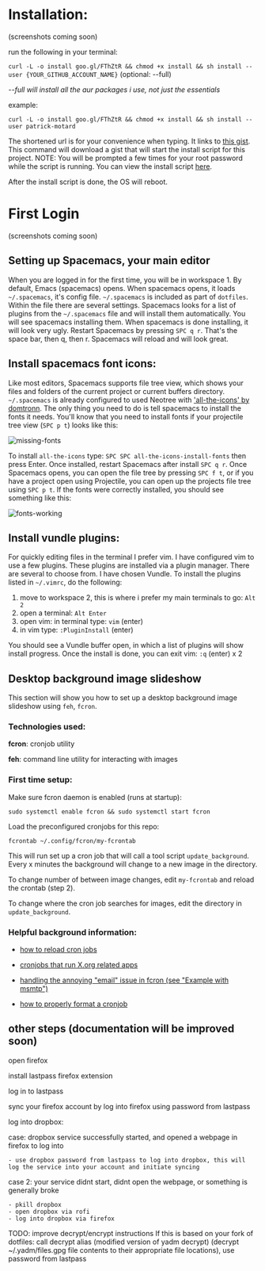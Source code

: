 # Installation:

(screenshots coming soon)

run the following in your terminal:

`curl -L -o install goo.gl/FThZtR && chmod +x install && sh install --user {YOUR_GITHUB_ACCOUNT_NAME}` (optional: --full)

*--full will install all the aur packages i use, not just the essentials*

example:

`curl -L -o install goo.gl/FThZtR && chmod +x install && sh install --user patrick-motard`

The shortened url is for your convenience when typing. It links to [this gist](https://gist.githubusercontent.com/patrick-motard/0314ce77e1002443fdac0cca5a409e5c/raw). This command will download a gist that will start the install script for this project. NOTE: You will be prompted a few times for your root password while the script is running. You can view the install script [here](https://github.com/patrick-motard/dotfiles/blob/master/.local/bin/setup/install).

After the install script is done, the OS will reboot.

# First Login

(screenshots coming soon)

## Setting up Spacemacs, your main editor

When you are logged in for the first time, you will be in workspace 1. By default, Emacs (spacemacs) opens. When spacemacs opens, it loads `~/.spacemacs`, it's config file. `~/.spacemacs` is included as part of `dotfiles`. Within the file there are several settings. Spacemacs looks for a list of plugins from the `~/.spacemacs` file and will install them automatically. You will see spacemacs installing them. When spacemacs is done installing, it will look very ugly. Restart Spacemacs by pressing `SPC q r`. That's the space bar, then q, then r. Spacemacs will reload and will look great. 

## Install spacemacs font icons:

Like most editors, Spacemacs supports file tree view, which shows your files and folders of the current project or current buffers directory. `~/.spacemacs` is already configured to used Neotree with ['all-the-icons' by domtronn](https://github.com/domtronn/all-the-icons.el). The only thing you need to do is tell spacemacs to install the fonts it needs. You'll know that you need to install fonts if your projectile tree view (`SPC p t`) looks like this:

![missing-fonts](https://i.imgur.com/x9v7N82.png)

To install `all-the-icons` type: `SPC SPC all-the-icons-install-fonts` then press Enter.
Once installed, restart Spacemacs after install `SPC q r`. Once Spacemacs opens, you can open the file tree by pressing `SPC f t`, or if you have a project open using Projectile, you can open up the projects file tree using `SPC p t`. If the fonts were correctly installed, you should see something like this:

![fonts-working](https://i.imgur.com/RkFXhKp.png)

## Install vundle plugins:

For quickly editing files in the terminal I prefer vim. I have configured vim to use a few plugins. These plugins are installed via a plugin manager. There are several to choose from. I have chosen Vundle. To install the plugins listed in `~/.vimrc`, do the following:

1. move to workspace 2, this is where i prefer my main terminals to go: `Alt 2`
2. open a terminal: `Alt Enter`
3. open vim: in terminal type: `vim` (enter)
4. in vim type: `:PluginInstall` (enter)

You should see a Vundle buffer open, in which a list of plugins will show install progress. Once the install is done, you can exit vim: `:q` (enter) x 2


## Desktop background image slideshow

This section will show you how to set up a desktop background image slideshow using `feh`, `fcron`.

### Technologies used:

**fcron**: cronjob utility

**feh**: command line utility for interacting with images

### First time setup:

Make sure fcron daemon is enabled (runs at startup):
   
`sudo systemctl enable fcron && sudo systemctl start fcron`

Load the preconfigured cronjobs for this repo:

`fcrontab ~/.config/fcron/my-fcrontab`

This will run set up a cron job that will call a tool script `update_background`. Every x minutes the background will change to a new image in the directory.

To change number of between image changes, edit `my-fcrontab` and reload the crontab (step 2).

To change where the cron job searches for images, edit the directory in 
`update_background`.

### Helpful background information:

- [how to reload cron jobs](https://askubuntu.com/questions/216692/where-is-the-user-crontab-stored)

- [cronjobs that run X.org related apps](https://wiki.archlinux.org/index.php/cron#Running_X.org_server-based_applications)

- [handling the annoying "email" issue in fcron (see "Example with msmtp")](https://wiki.archlinux.org/index.php/cron#Running_X.org_server-based_applications)

- [how to properly format a cronjob](https://stackoverflow.com/questions/5398014/using-crontab-to-execute-script-every-minute-and-another-every-24-hours)


## other steps (documentation will be improved soon)
open firefox

install lastpass firefox extension

log in to lastpass

sync your firefox account by log into firefox using password from lastpass

log into dropbox:

  case: dropbox service successfully started, and opened a webpage in firefox to log into

    - use dropbox password from lastpass to log into dropbox, this will log the service into your account and initiate syncing

  case 2: your service didnt start, didnt open the webpage, or something is generally broke

    - pkill dropbox
    - open dropbox via rofi
    - log into dropbox via firefox

TODO: improve decrypt/encrypt instructions
If this is based on your fork of dotfiles: call decrypt alias (modified version of yadm decrypt) (decrypt ~/.yadm/files.gpg file contents to their appropriate file locations), use password from lastpass
